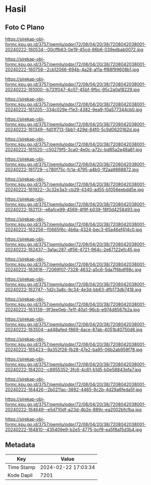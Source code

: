 # Hasil

## Foto C Plano

https://sirekap-obj-formc.kpu.go.id/3757/pemilu/pdpr/72/08/04/20/38/7208042038001-20240222-160534--00cffb63-0e19-45cd-86b6-039edbab0072.jpg

https://sirekap-obj-formc.kpu.go.id/3757/pemilu/pdpr/72/08/04/20/38/7208042038001-20240222-160758--2cb12066-694b-4a28-a11a-ff88f99608b1.jpg

https://sirekap-obj-formc.kpu.go.id/3757/pemilu/pdpr/72/08/04/20/38/7208042038001-20240222-161000--b731f047-4c07-45bf-9fbc-95c2a0a18229.jpg

https://sirekap-obj-formc.kpu.go.id/3757/pemilu/pdpr/72/08/04/20/38/7208042038001-20240222-161205--334c029e-f1e3-4382-9ea9-f0a577344cb0.jpg

https://sirekap-obj-formc.kpu.go.id/3757/pemilu/pdpr/72/08/04/20/38/7208042038001-20240222-161349--fd01f713-5bb1-429d-84f0-5c9d0620162d.jpg

https://sirekap-obj-formc.kpu.go.id/3757/pemilu/pdpr/72/08/04/20/38/7208042038001-20240222-161520--c50279f5-3ca0-4e0c-a72c-bd85a2e48a81.jpg

https://sirekap-obj-formc.kpu.go.id/3757/pemilu/pdpr/72/08/04/20/38/7208042038001-20240222-161729--c780f75c-fc1a-4795-a4b0-1f2aa9868872.jpg

https://sirekap-obj-formc.kpu.go.id/3757/pemilu/pdpr/72/08/04/20/38/7208042038001-20240222-161922--3c32e3a3-cb29-4340-ad55-b1056eebdd5e.jpg

https://sirekap-obj-formc.kpu.go.id/3757/pemilu/pdpr/72/08/04/20/38/7208042038001-20240222-162113--e6a1ce99-4569-4f9f-b039-18f0d4258493.jpg

https://sirekap-obj-formc.kpu.go.id/3757/pemilu/pdpr/72/08/04/20/38/7208042038001-20240222-162256--f0665f6c-4b6a-4324-bec3-65a46ef414c0.jpg

https://sirekap-obj-formc.kpu.go.id/3757/pemilu/pdpr/72/08/04/20/38/7208042038001-20240222-162437--3a1ac287-df56-4721-964c-2e67122efc45.jpg

https://sirekap-obj-formc.kpu.go.id/3757/pemilu/pdpr/72/08/04/20/38/7208042038001-20240222-162618--72069f07-7328-4632-a5c6-5da7f6bdf98c.jpg

https://sirekap-obj-formc.kpu.go.id/3757/pemilu/pdpr/72/08/04/20/38/7208042038001-20240222-162747--1d2c3a8c-9c34-4e3d-bb63-dfb173db7418.jpg

https://sirekap-obj-formc.kpu.go.id/3757/pemilu/pdpr/72/08/04/20/38/7208042038001-20240222-163139--9f3ee0eb-7e1f-40a1-96cb-e974d8567b2a.jpg

https://sirekap-obj-formc.kpu.go.id/3757/pemilu/pdpr/72/08/04/20/38/7208042038001-20240222-163504--ad48afed-f869-4ace-87ab-4051b40750d6.jpg

https://sirekap-obj-formc.kpu.go.id/3757/pemilu/pdpr/72/08/04/20/38/7208042038001-20240222-165423--9a352f28-fb28-47e2-ba95-06b2ab959f78.jpg

https://sirekap-obj-formc.kpu.go.id/3757/pemilu/pdpr/72/08/04/20/38/7208042038001-20240222-164202--c8955352-3fc6-4c61-b1d5-b0e58843efa7.jpg

https://sirekap-obj-formc.kpu.go.id/3757/pemilu/pdpr/72/08/04/20/38/7208042038001-20240222-164426--2b0211ac-3892-4465-9c2b-4d29a6feda5f.jpg

https://sirekap-obj-formc.kpu.go.id/3757/pemilu/pdpr/72/08/04/20/38/7208042038001-20240222-164649--e5d710df-a23d-4b2e-889c-ea2002bfcfba.jpg

https://sirekap-obj-formc.kpu.go.id/3757/pemilu/pdpr/72/08/04/20/38/7208042038001-20240222-164810--435409e9-b2e5-4775-bcf9-ea5f8a15d3b4.jpg


## Metadata

| Key        | Value               |
| ---------- | ------------------- |
| Time Stamp | 2024-02-22 17:03:34 |
| Kode Dapil | 7201                |



